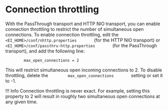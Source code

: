 # Connection throttling

With the PassThrough transport and HTTP NIO transport, you can enable
connection throttling to restrict the number of simultaneous open
connections. To enable connection throttling, edit the
`         <EI_HOME>/conf/nhttp.properties        ` (for the HTTP NIO
transport) or `         <EI_HOME>/conf/passthru-http.properties        `
(for the PassThrough transport), and add the following line:

`         max_open_connections = 2        `

This will restrict simultaneous open incoming connections to 2. To
disable throttling, delete the `         max_open_connections        `
setting or set it to -1.

!!! Info
    Connection throttling is never exact. For example, setting this property to 2 will result in roughly two simultaneous open connections at any given time.
